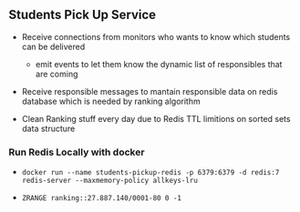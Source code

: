 ## Students Pick Up Service

- Receive connections from monitors who wants to know which students can be delivered
  - emit events to let them know the dynamic list of responsibles that are coming

- Receive responsible messages to mantain responsible data on redis database which is needed by ranking algorithm

- Clean Ranking stuff every day due to Redis TTL limitions on sorted sets data structure
### Run Redis Locally with docker

- `docker run --name students-pickup-redis -p 6379:6379 -d redis:7 redis-server --maxmemory-policy allkeys-lru`

- `ZRANGE ranking::27.887.140/0001-80 0 -1`